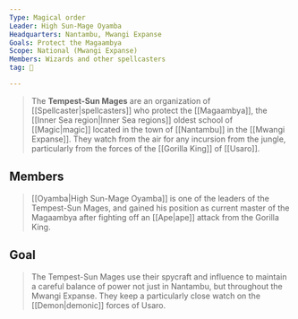 ```yaml
---
Type: Magical order
Leader: High Sun-Mage Oyamba
Headquarters: Nantambu, Mwangi Expanse
Goals: Protect the Magaambya
Scope: National (Mwangi Expanse)
Members: Wizards and other spellcasters
tag: 👥

---
```


> The **Tempest-Sun Mages** are an organization of [[Spellcaster|spellcasters]] who protect the [[Magaambya]], the [[Inner Sea region|Inner Sea regions]] oldest school of [[Magic|magic]] located in the town of [[Nantambu]] in the [[Mwangi Expanse]]. They watch from the air for any incursion from the jungle, particularly from the forces of the [[Gorilla King]] of [[Usaro]].


## Members

> [[Oyamba|High Sun-Mage Oyamba]] is one of the leaders of the Tempest-Sun Mages, and gained his position as current master of the Magaambya after fighting off an [[Ape|ape]] attack from the Gorilla King.


## Goal

> The Tempest-Sun Mages use their spycraft and influence to maintain a careful balance of power not just in Nantambu, but throughout the Mwangi Expanse. They keep a particularly close watch on the [[Demon|demonic]] forces of Usaro.







